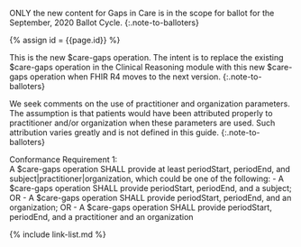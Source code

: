 
ONLY the new content for Gaps in Care is in the scope for ballot for the September, 2020 Ballot Cycle.
{:.note-to-balloters}

{% assign id = {{page.id}} %}

This is the new $care-gaps operation. The intent is to replace the existing $care-gaps operation in the Clinical Reasoning module with this new $care-gaps operation when FHIR R4 moves to the next version.
{:.note-to-balloters}

We seek comments on the use of practitioner and organization parameters. The assumption is that patients would have been attributed properly to practitioner and/or organization when these parameters are used. Such attribution varies greatly and is not defined in this guide.
{:.note-to-balloters}

<div class="new-content" markdown="1">
Conformance Requirement 1:
<br>
A $care-gaps operation SHALL provide at least periodStart, periodEnd, and subject|practitioner|organization, which could be one of the following:
  - A $care-gaps operation SHALL provide periodStart, periodEnd, and a subject; OR
  - A $care-gaps operation SHALL provide periodStart, periodEnd, and an organization; OR
  - A $care-gaps operation SHALL provide periodStart, periodEnd, and a practitioner and an organization
</div>

{% include link-list.md %}
